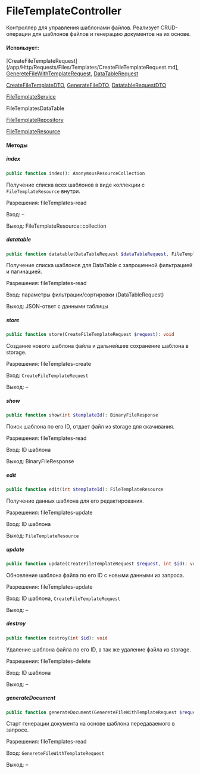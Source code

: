 # FileTemplateController

Контроллер для управления шаблонами файлов.
Реализует CRUD-операции для шаблонов файлов и генерацию документов на их основе.

#### Использует:

[CreateFileTemplateRequest](/app/Http/Requests/Files/Templates/CreateFileTemplateRequest.md], [GenereteFileWithTemplateRequest](/app/Http/Requests/Files/Templates/GenereteFileWithTemplateRequest.md), [DataTableRequest](/app/Http/Requests/DataTableRequest.md)

[CreateFileTemplateDTO](/app/DTO/Files/Templates/CreateFileTemplateDTO.md), [GenerateFileDTO](/app/DTO/Files/Templates/GenerateFileDTO.md), [DatatableRequestDTO](/app/DTO/DatatableRequestDTO.md)

[FileTemplateService](/app//Services//Files/FileTemplateService.md)

FileTemplatesDataTable

[FileTemplateRepository](/app/Repositories/Files/FileTemplateRepository.md)

[FileTemplateResource](/app/Http/Resources/Files/FileTemplateResource.md)

#### Методы
##### index
```php
public function index(): AnonymousResourceCollection
```

Получение списка всех шаблонов в виде коллекции с `FileTemplateResource` внутри.

Разрешения: fileTemplates-read

Вход: –

Выход: FileTemplateResource::collection

##### datatable
```php
public function datatable(DataTableRequest $dataTableRequest, FileTemplatesDataTable $datatable): JsonResponse
```

Получение списка шаблонов для DataTable с запрошенной фильтрацией и пагинацией.

Разрешения: fileTemplates-read

Вход: параметры фильтрации/сортировки (DataTableRequest)

Выход: JSON-ответ с данными таблицы

##### store
```php
public function store(CreateFileTemplateRequest $request): void
```

Создание нового шаблона файла и дальнейшее сохранение шаблона в storage.

Разрешения: fileTemplates-create

Вход: `CreateFileTemplateRequest`

Выход: –

##### show
```php
public function show(int $templateId): BinaryFileResponse
```

Поиск шаблона по его ID, отдает файл из storage для скачивания.

Разрешения: fileTemplates-read

Вход: ID шаблона

Выход: BinaryFileResponse

##### edit
```php
public function edit(int $templateId): FileTemplateResource
```

Получение данных шаблона для его редактирования.

Разрешения: fileTemplates-update

Вход: ID шаблона

Выход: `FileTemplateResource`

##### update
```php
public function update(CreateFileTemplateRequest $request, int $id): void
```

Обновление шаблона файла по его ID с новыми данными из запроса.

Разрешения: fileTemplates-update

Вход: ID шаблона, `CreateFileTemplateRequest`

Выход: –

##### destroy
```php
public function destroy(int $id): void
```

Удаление шаблона файла по его ID, а так же удаление файла из storage.

Разрешения: fileTemplates-delete

Вход: ID шаблона

Выход: –

##### generateDocument
```php
public function generateDocument(GenereteFileWithTemplateRequest $request): void
```

Старт генерации документа на основе шаблона передаваемого в запросе.

Разрешения: fileTemplates-read

Вход: `GenereteFileWithTemplateRequest`

Выход: –
